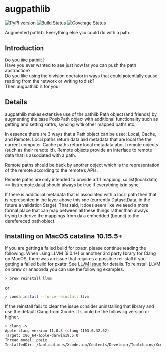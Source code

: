 # augpathlib
[![PyPI version](https://badge.fury.io/py/augpathlib.svg)](https://pypi.org/project/augpathlib/)
[![Build Status](https://travis-ci.com/tgbugs/augpathlib.svg?branch=master)](https://travis-ci.com/tgbugs/augpathlib)
[![Coverage Status](https://coveralls.io/repos/github/tgbugs/augpathlib/badge.svg?branch=master)](https://coveralls.io/github/tgbugs/augpathlib?branch=master)

Augmented pathlib. Everything else you could do with a path.

## Introduction
Do you like pathlib?  
Have you ever wanted to see just how far you can push the path abstraction?  
Do you like using the division operator in ways that could potentially cause
reading from the network or writing to disk?  
Then augpathlib is for you!

## Details
augpathlib makes extensive use of the pathlib Path object (and friends)
by augmenting the base PosixPath object with additional functionality
such as getting and setting xattrs, syncing with other mapped paths etc.

In essence there are 3 ways that a Path object can be used: Local, Cache, and Remote.
Local paths return data and metadata that are local the the current computer.
Cache paths return local metadata about remote objects (such as their remote id).
Remote objects provide an interface to remote data that is associated with a path.

Remote paths should be back by another object which is the representation of the
remote according to the remote's APIs.

Remote paths are only intended to provide a 1:1 mapping, so list(local.data) == list(remote.data)
should always be true if everything is in sync.

If there is additional metadata that is associated with a local path then that is
represented in the layer above this one (currently DatasetData, in the future a validation Stage).
That said, it does seem like we need a more formal place that can map between all these
things rather than always trying to derive the mappings from data embedded (bound) to
the derefereced path object. 

## Installing on MacOS catalina 10.15.5+
If you are getting a failed build for pxattr, please continue reading the following.
When using LLVM (9.0.1+) or another 3rd party library for Clang on MacOS, there was an issue that requires a possible reinstall if you getting a failed build for pxattr. See [LLVM Issue](https://github.com/iustin/pyxattr/issues/25) for details. To reinstall LLVM on brew or anaconda you can use the following examples.
```bash
> brew reinstall llvm 
```
or 
```bash
> conda install --force-reinstall llvm 
```
If the reinstall fails to clear the issue consider uninstalling that library and use the default Clang from Xcode. It should be the following version or higher.
```bash
> clang -v
Apple clang version 11.0.3 (clang-1103.0.32.62)
Target: x86_64-apple-darwin19.5.0
Thread model: posix
InstalledDir: /Applications/Xcode.app/Contents/Developer/Toolchains/XcodeDefault.xctoolchain/usr/bin
```
